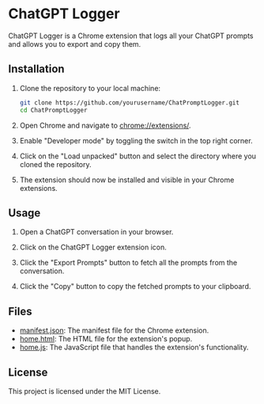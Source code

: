 # ChatGPT Logger

ChatGPT Logger is a Chrome extension that logs all your ChatGPT prompts and allows you to export and copy them.

## Installation

1. Clone the repository to your local machine:
    ```sh
    git clone https://github.com/yourusername/ChatPromptLogger.git
    cd ChatPromptLogger
    ```

2. Open Chrome and navigate to [chrome://extensions/](http://_vscodecontentref_/1).

3. Enable "Developer mode" by toggling the switch in the top right corner.

4. Click on the "Load unpacked" button and select the directory where you cloned the repository.

5. The extension should now be installed and visible in your Chrome extensions.

## Usage

1. Open a ChatGPT conversation in your browser.

2. Click on the ChatGPT Logger extension icon.

3. Click the "Export Prompts" button to fetch all the prompts from the conversation.

4. Click the "Copy" button to copy the fetched prompts to your clipboard.

## Files

- [manifest.json](http://_vscodecontentref_/2): The manifest file for the Chrome extension.
- [home.html](http://_vscodecontentref_/3): The HTML file for the extension's popup.
- [home.js](http://_vscodecontentref_/4): The JavaScript file that handles the extension's functionality.

## License

This project is licensed under the MIT License.